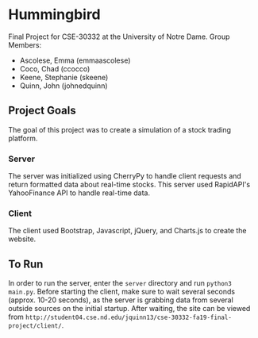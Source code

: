 # Hummingbird
Final Project for CSE-30332 at the University of Notre Dame.
Group Members:
- Ascolese, Emma     (emmaascolese)
- Coco, Chad         (ccocco)
- Keene, Stephanie   (skeene)
- Quinn, John        (johnedquinn)

## Project Goals
The goal of this project was to create a simulation of a stock trading platform.

### Server
The server was initialized using CherryPy to handle client requests and return formatted data about real-time stocks. This server used RapidAPI's YahooFinance API to handle real-time data.

### Client
The client used Bootstrap, Javascript, jQuery, and Charts.js to create the website.

## To Run
In order to run the server, enter the `server` directory and run `python3 main.py`. Before starting the client, make sure to wait several seconds (approx. 10-20 seconds), as the server is grabbing data from several outside sources on the initial startup. After waiting, the site can be viewed from `http://student04.cse.nd.edu/jquinn13/cse-30332-fa19-final-project/client/`.